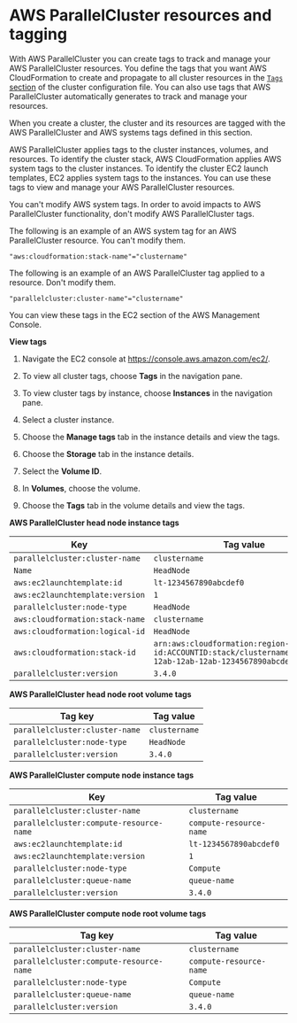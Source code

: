 # AWS ParallelCluster resources and tagging<a name="resources-tags-v3"></a>

With AWS ParallelCluster you can create tags to track and manage your AWS ParallelCluster resources\. You define the tags that you want AWS CloudFormation to create and propagate to all cluster resources in the [`Tags` section](Tags-v3.md) of the cluster configuration file\. You can also use tags that AWS ParallelCluster automatically generates to track and manage your resources\.

When you create a cluster, the cluster and its resources are tagged with the AWS ParallelCluster and AWS systems tags defined in this section\.

AWS ParallelCluster applies tags to the cluster instances, volumes, and resources\. To identify the cluster stack, AWS CloudFormation applies AWS system tags to the cluster instances\. To identify the cluster EC2 launch templates, EC2 applies system tags to the instances\. You can use these tags to view and manage your AWS ParallelCluster resources\.

You can't modify AWS system tags\. In order to avoid impacts to AWS ParallelCluster functionality, don't modify AWS ParallelCluster tags\.

The following is an example of an AWS system tag for an AWS ParallelCluster resource\. You can't modify them\.

```
"aws:cloudformation:stack-name"="clustername"
```

The following is an example of an AWS ParallelCluster tag applied to a resource\. Don't modify them\.

```
"parallelcluster:cluster-name"="clustername"
```

You can view these tags in the EC2 section of the AWS Management Console\.

**View tags**

1. Navigate the EC2 console at [https://console\.aws\.amazon\.com/ec2/](https://console.aws.amazon.com/ec2/)\.

1. To view all cluster tags, choose **Tags** in the navigation pane\.

1. To view cluster tags by instance, choose **Instances** in the navigation pane\.

1. Select a cluster instance\.

1. Choose the **Manage tags** tab in the instance details and view the tags\.

1. Choose the **Storage** tab in the instance details\.

1. Select the **Volume ID**\.

1. In **Volumes**, choose the volume\.

1. Choose the **Tags** tab in the volume details and view the tags\.


**AWS ParallelCluster head node instance tags**  

| Key | Tag value | 
| --- | --- | 
|  `parallelcluster:cluster-name`  |  `clustername`  | 
|  `Name`  |  `HeadNode`  | 
|  `aws:ec2launchtemplate:id`  |  `lt-1234567890abcdef0`  | 
|  `aws:ec2launchtemplate:version`  |  `1`  | 
|  `parallelcluster:node-type`  |  `HeadNode`  | 
|  `aws:cloudformation:stack-name`  |  `clustername`  | 
|  `aws:cloudformation:logical-id`  |  `HeadNode`  | 
|  `aws:cloudformation:stack-id`  |  `arn:aws:cloudformation:region-id:ACCOUNTID:stack/clustername/1234abcd-12ab-12ab-12ab-1234567890abcdef0`  | 
|  `parallelcluster:version`  |  `3.4.0`  | 


**AWS ParallelCluster head node root volume tags**  

| Tag key | Tag value | 
| --- | --- | 
|  `parallelcluster:cluster-name`  |  `clustername`  | 
|  `parallelcluster:node-type`  |  `HeadNode`  | 
|  `parallelcluster:version`  |  `3.4.0`  | 


**AWS ParallelCluster compute node instance tags**  

| Key | Tag value | 
| --- | --- | 
|  `parallelcluster:cluster-name`  |  `clustername`  | 
|  `parallelcluster:compute-resource-name`  |  `compute-resource-name`  | 
|  `aws:ec2launchtemplate:id`  |  `lt-1234567890abcdef0`  | 
|  `aws:ec2launchtemplate:version`  |  `1`  | 
|  `parallelcluster:node-type`  |  `Compute`  | 
|  `parallelcluster:queue-name`  |  `queue-name`  | 
|  `parallelcluster:version`  |  `3.4.0`  | 


**AWS ParallelCluster compute node root volume tags**  

| Tag key | Tag value | 
| --- | --- | 
|  `parallelcluster:cluster-name`  |  `clustername`  | 
|  `parallelcluster:compute-resource-name`  |  `compute-resource-name`  | 
|  `parallelcluster:node-type`  |  `Compute`  | 
|  `parallelcluster:queue-name`  |  `queue-name`  | 
|  `parallelcluster:version`  |  `3.4.0`  | 